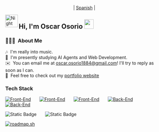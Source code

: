 <p align="center">
  | <a href="https://github.com/OsOsorioP/OsOsorioP/blob/main/README.md" target="_blank">Spanish</a> |
</p>

<img alt="Night Coding" src="./assets/Hand%20Wave.gif" width='40' align="left"/><h2>Hi, I'm Oscar Osorio <img src="https://raw.githubusercontent.com/MartinHeinz/MartinHeinz/master/wave.gif" width="30px"></h2>

### 👨🏻‍💻 &nbsp;About Me
🎶 &nbsp;I'm really into music.\
🤖 &nbsp;I'm presently studying AI Agents and Web Development.\
✉️ &nbsp;You can email me at oscar.osorio1884@gmail.com! I'll try to reply as soon as I can.\
📄 &nbsp;Feel free to check out my <a href="https://oscarosorio-dev.vercel.app" target="_blank">portfolio website</a>
<br/>

### Tech Stack
 
[![Front-End](https://skillicons.dev/icons?i=ts,py)](https://skillicons.dev) &nbsp;&nbsp;&nbsp;&nbsp;&nbsp; 
[![Front-End](https://skillicons.dev/icons?i=react,nextjs)](https://skillicons.dev) &nbsp;&nbsp;&nbsp;&nbsp;&nbsp; 
[![Front-End](https://skillicons.dev/icons?i=tailwind)](https://skillicons.dev) &nbsp;&nbsp;&nbsp;&nbsp;&nbsp; 
[![Back-End](https://skillicons.dev/icons?i=fastapi,nestjs)](https://skillicons.dev) &nbsp;&nbsp;&nbsp;&nbsp;&nbsp;
[![Back-End](https://skillicons.dev/icons?i=mongodb,postgres)](https://skillicons.dev) &nbsp;&nbsp;&nbsp;&nbsp;&nbsp; 

![Static Badge](https://img.shields.io/badge/LangChain-black?style=flat-square&logo=langchain&logoColor=white&logoSize=auto) &nbsp;&nbsp;&nbsp;&nbsp;&nbsp;
![Static Badge](https://img.shields.io/badge/LangGraph-black?style=flat-square&logo=langgraph&logoColor=white&logoSize=auto) &nbsp;&nbsp;&nbsp;&nbsp;&nbsp;

[![roadmap.sh](https://roadmap.sh/card/wide/67e35fbca302be5a56f215f7?variant=dark&roadmaps=react-native)](https://roadmap.sh)

